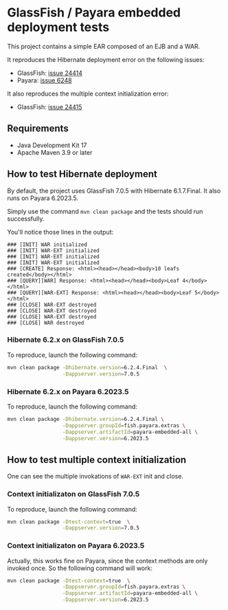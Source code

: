 
# GlassFish / Payara embedded deployment tests

This project contains a simple EAR composed of an EJB and a WAR.

It reproduces the Hibernate deployment error on the following issues:
- GlassFish: [issue 24414](https://github.com/eclipse-ee4j/glassfish/issues/24414)
- Payara: [issue 6248](https://github.com/payara/Payara/issues/6248)

It also reproduces the multiple context initialization error:
- GlassFish: [issue 24415](https://github.com/eclipse-ee4j/glassfish/issues/24415)

## Requirements

- Java Development Kit 17
- Apache Maven 3.9 or later

## How to test Hibernate deployment

By default, the project uses GlassFish 7.0.5 with Hibernate 6.1.7.Final. It also runs on Payara 6.2023.5.

Simply use the command `mvn clean package` and the tests should run successfully.

You'll notice those lines in the output:

```
### [INIT] WAR initialized
### [INIT] WAR-EXT initialized
### [INIT] WAR-EXT initialized
### [INIT] WAR-EXT initialized
### [CREATE] Response: <html><head></head><body>10 leafs created</body></html>
### [QUERY][WAR] Response: <html><head></head><body>Leaf 4</body></html>
### [QUERY][WAR-EXT] Response: <html><head></head><body>Leaf 5</body></html>
### [CLOSE] WAR-EXT destroyed
### [CLOSE] WAR-EXT destroyed
### [CLOSE] WAR-EXT destroyed
### [CLOSE] WAR destroyed
```

### Hibernate 6.2.x on GlassFish 7.0.5

To reproduce, launch the following command: 

```sh
mvn clean package -Dhibernate.version=6.2.4.Final  \
                  -Dappserver.version=7.0.5
```

### Hibernate 6.2.x on Payara 6.2023.5

To reproduce, launch the following command: 

```sh
mvn clean package -Dhibernate.version=6.2.4.Final \
                  -Dappserver.groupId=fish.payara.extras \
                  -Dappserver.artifactId=payara-embedded-all \
                  -Dappserver.version=6.2023.5
```

## How to test multiple context initialization

One can see the multiple invokations of `WAR-EXT` init and close.

### Context initializaton on GlassFish 7.0.5

To reproduce, launch the following command: 

```sh
mvn clean package -Dtest-context=true  \
                  -Dappserver.version=7.0.5
```

### Context initializaton on Payara 6.2023.5

Actually, this works fine on Payara, since the context methods are only invoked once.
So the following command will work:

```sh
mvn clean package -Dtest-context=true  \
                  -Dappserver.groupId=fish.payara.extras \
                  -Dappserver.artifactId=payara-embedded-all \
                  -Dappserver.version=6.2023.5
```
